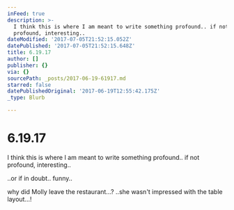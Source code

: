 ```yaml
---
inFeed: true
description: >-
  I think this is where I am meant to write something profound.. if not
  profound, interesting..
dateModified: '2017-07-05T21:52:15.052Z'
datePublished: '2017-07-05T21:52:15.648Z'
title: 6.19.17
author: []
publisher: {}
via: {}
sourcePath: _posts/2017-06-19-61917.md
starred: false
datePublishedOriginal: '2017-06-19T12:55:42.175Z'
_type: Blurb

---
```

# 6.19.17

I think this is where I am meant to write something profound.. if not profound, interesting..

..or if in doubt.. funny..

why did Molly leave the restaurant...? ..she wasn't impressed with the table layout...!